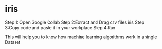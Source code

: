 # iris
Step 1: Open  Google Collab 
Step 2:Extract and Drag  csv files iris
Step 3:Copy code and paste it in your workplace
Step 4:Run


This will help you to know how machine learning algorithms work in a single Dataset
